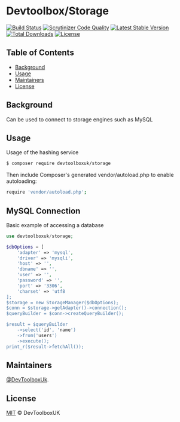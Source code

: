 # Devtoolbox/Storage

[![Build Status](https://img.shields.io/travis/devtoolboxuk/storage/master.svg?style=flat-square)](http://travis-ci.org/devtoolboxuk/storage)
[![Scrutinizer Code Quality](https://img.shields.io/scrutinizer/g/devtoolboxuk/storage/master.svg?style=flat-square)](https://scrutinizer-ci.com/g/devtoolboxuk/storage/?branch=master)
[![Latest Stable Version](https://img.shields.io/packagist/v/devtoolboxuk/storage.svg?style=flat-square)](https://packagist.org/packages/devtoolboxuk/storage)
[![Total Downloads](https://img.shields.io/packagist/dt/devtoolboxuk/storage.svg?style=flat-square)](https://packagist.org/packages/devtoolboxuk/storage)
[![License](https://img.shields.io/packagist/l/devtoolboxuk/storage.svg?style=flat-square)](https://packagist.org/packages/devtoolboxuk/storage)

## Table of Contents

- [Background](#Background)
- [Usage](#Usage)
- [Maintainers](#Maintainers)
- [License](#License)

## Background

Can be used to connect to storage engines such as MySQL

## Usage

Usage of the hashing service

```sh
$ composer require devtoolboxuk/storage
```

Then include Composer's generated vendor/autoload.php to enable autoloading:

```sh
require 'vendor/autoload.php';
```

## MySQL Connection

Basic example of accessing a database

```php
use devtoolboxuk/storage;

$dbOptions = [
    'adapter' => 'mysql',
    'driver' => 'mysqli',
    'host' => '',
    'dbname' => '',
    'user' => '',
    'password' => '',
    'port' => '3306',
    'charset' => 'utf8
];
$storage = new StorageManager($dbOptions);
$conn = $storage->getAdapter()->connection();
$queryBuilder = $conn->createQueryBuilder();

$result = $queryBuilder
    ->select('id', 'name')
    ->from('users')
    ->execute();
print_r($result->fetchAll());
```

## Maintainers
[@DevToolboxUk](https://github.com/DevToolBoxUk).


## License
[MIT](LICENSE) © DevToolboxUK